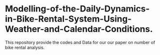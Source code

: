 # Modelling-of-the-Daily-Dynamics-in-Bike-Rental-System-Using-Weather-and-Calendar-Conditions.
This repository provide the codes and Data for our our paper on number of bike rental analysis.

